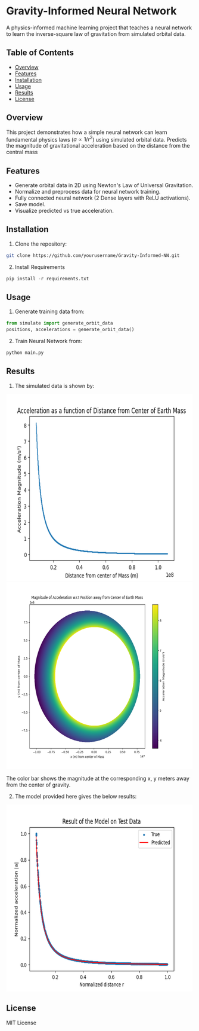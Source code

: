 # Gravity-Informed Neural Network

A physics-informed machine learning project that teaches a neural network to learn the inverse-square law of gravitation from simulated orbital data.

## Table of Contents
- [Overview](#overview)
- [Features](#features)
- [Installation](#installation)
- [Usage](#usage)
- [Results](#results)
- [License](#license)

## Overview
This project demonstrates how a simple neural network can learn fundamental physics laws \($a \propto 1/r^2$\) using simulated orbital data. 
Predicts the magnitude of gravitational acceleration based on the distance from the central mass

## Features
- Generate orbital data in 2D using Newton's Law of Universal Gravitation.
- Normalize and preprocess data for neural network training.
- Fully connected neural network (2 Dense layers with ReLU activations).
- Save model.
- Visualize predicted vs true acceleration.


## Installation
1. Clone the repository:
```bash
git clone https://github.com/yourusername/Gravity-Informed-NN.git
```

2. Install Requirements
```python
pip install -r requirements.txt
```

## Usage
1. Generate training data from:
```python
from simulate import generate_orbit_data
positions, accelerations = generate_orbit_data()
```

2. Train Neural Network from:
```python
python main.py
```

## Results

1. The simulated data is shown by:

<img src="plots/Acceleration_Distance.png" width="500" height="500">
<img src="plots/Acceleration_Position.png" width="500" height="500">

The color bar shows the magnitude at the corresponding x, y meters away from the center of gravity.

2. The model provided here gives the below results:

<img src="plots/26Oct2025Result.png" width="500" height="500">

## License
MIT License

